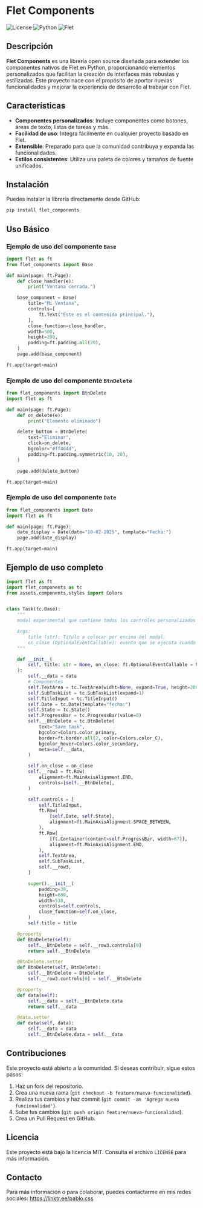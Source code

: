 # Flet Components

![License](https://img.shields.io/badge/license-MIT-blue.svg)
![Python](https://img.shields.io/badge/python-3.12-blue.svg)
![Flet](https://img.shields.io/badge/flet-%3E%3D0.25.2-orange)

## Descripción

**Flet Components** es una librería open source diseñada para extender los componentes nativos de Flet en Python, proporcionando elementos personalizados que facilitan la creación de interfaces más robustas y estilizadas. Este proyecto nace con el propósito de aportar nuevas funcionalidades y mejorar la experiencia de desarrollo al trabajar con Flet.

## Características

- **Componentes personalizados**: Incluye componentes como botones, áreas de texto, listas de tareas y más.
- **Facilidad de uso**: Integra fácilmente en cualquier proyecto basado en Flet.
- **Extensible**: Preparado para que la comunidad contribuya y expanda las funcionalidades.
- **Estilos consistentes**: Utiliza una paleta de colores y tamaños de fuente unificados.

## Instalación

Puedes instalar la librería directamente desde GitHub:

```bash
pip install flet_components
```

## Uso Básico

### Ejemplo de uso del componente `Base`

```python
import flet as ft
from flet_components import Base

def main(page: ft.Page):
    def close_handler(e):
        print("Ventana cerrada.")

    base_component = Base(
        title="Mi Ventana",
        controls=[
            ft.Text("Este es el contenido principal."),
        ],
        close_function=close_handler,
        width=500,
        height=200,
        padding=ft.padding.all(20),
    )
    page.add(base_component)

ft.app(target=main)
```

### Ejemplo de uso del componente `BtnDelete`

```python
from flet_components import BtnDelete
import flet as ft

def main(page: ft.Page):
    def on_delete(e):
        print("Elemento eliminado")

    delete_button = BtnDelete(
        text="Eliminar",
        click=on_delete,
        bgcolor="#ff4d4d",
        padding=ft.padding.symmetric(10, 20),
    )

    page.add(delete_button)

ft.app(target=main)
```

### Ejemplo de uso del componente `Date`

```python
from flet_components import Date
import flet as ft

def main(page: ft.Page):
    date_display = Date(date="10-02-2025", template="Fecha:")
    page.add(date_display)

ft.app(target=main)
```

## Ejemplo de uso completo

```python
import flet as ft
import flet_components as tc
from assets.components.styles import Colors


class Task(tc.Base):
    """
    modal experimental que contiene todos los controles personalizados del modulo task.

    Args:
        title (str): Titulo a colocar por encima del modal.
        on_close (OptionalEventCallable): evento que se ejecuta cuando le das click al boton superior derecho (x).
    """

    def __init__(
        self, title: str = None, on_close: ft.OptionalEventCallable = None, data=None
    ):
        self.__data = data
        # Componentes
        self.TextArea = tc.TextArea(widht=None, expand=True, height=200)
        self.SubTaskList = tc.SubTaskList(expand=1)
        self.TitleInput = tc.TitleInput()
        self.Date = tc.Date(template="fecha:")
        self.State = tc.State()
        self.ProgressBar = tc.ProgressBar(value=0)
        self.__BtnDelete = tc.BtnDelete(
            text="Save task",
            bgcolor=Colors.color_primary,
            border=ft.border.all(2, color=Colors.color_C),
            bgcolor_hover=Colors.color_secundary,
            meta=self.__data,
        )

        self.on_close = on_close
        self.__row3 = ft.Row(
            alignment=ft.MainAxisAlignment.END,
            controls=[self.__BtnDelete],
        )

        self.controls = [
            self.TitleInput,
            ft.Row(
                [self.Date, self.State],
                alignment=ft.MainAxisAlignment.SPACE_BETWEEN,
            ),
            ft.Row(
                [ft.Container(content=self.ProgressBar, width=67)],
                alignment=ft.MainAxisAlignment.END,
            ),
            self.TextArea,
            self.SubTaskList,
            self.__row3,
        ]

        super().__init__(
            padding=30,
            height=600,
            width=530,
            controls=self.controls,
            close_function=self.on_close,
        )
        self.title = title

    @property
    def BtnDelete(self):
        self.__BtnDelete = self.__row3.controls[0]
        return self.__BtnDelete

    @BtnDelete.setter
    def BtnDelete(self, BtnDelete):
        self.__BtnDelete = BtnDelete
        self.__row3.controls[0] = self.__BtnDelete

    @property
    def data(self):
        self.__data = self.__BtnDelete.data
        return self.__data

    @data.setter
    def data(self, data):
        self.__data = data
        self.__BtnDelete.data = self.__data
```



## Contribuciones

Este proyecto está abierto a la comunidad. Si deseas contribuir, sigue estos pasos:

1. Haz un fork del repositorio.
2. Crea una nueva rama (`git checkout -b feature/nueva-funcionalidad`).
3. Realiza tus cambios y haz commit (`git commit -am 'Agrega nueva funcionalidad'`).
4. Sube tus cambios (`git push origin feature/nueva-funcionalidad`).
5. Crea un Pull Request en GitHub.

## Licencia

Este proyecto está bajo la licencia MIT. Consulta el archivo `LICENSE` para más información.

## Contacto

Para más información o para colaborar, puedes contactarme en mis redes sociales: https://linktr.ee/pablo.css